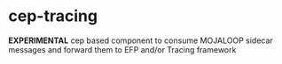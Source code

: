 # cep-tracing
**EXPERIMENTAL** cep based component to consume MOJALOOP sidecar messages and forward them to EFP and/or Tracing framework 
